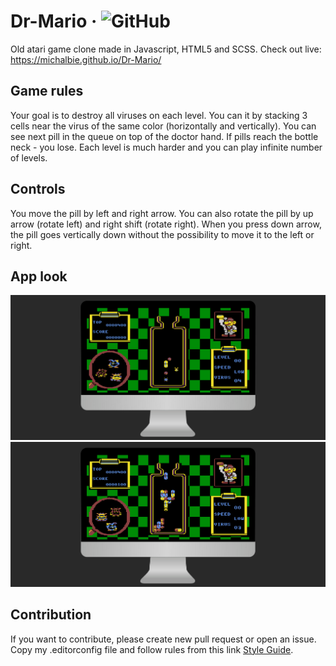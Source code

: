 # Dr-Mario &middot; ![GitHub](https://img.shields.io/github/license/michalbie/Dr-Mario)

Old atari game clone  made in Javascript, HTML5 and SCSS. Check out live: https://michalbie.github.io/Dr-Mario/


## Game rules
Your goal is to destroy all viruses on each level. You can it by stacking 3 cells near the virus of the same color (horizontally and vertically). You can see next pill in the queue on top of the doctor hand. If pills reach the bottle neck - you lose. Each level is much harder and you can play infinite number of levels.

## Controls
You move the pill by left and right arrow. You can also rotate the pill by up arrow (rotate left) and right shift (rotate right). When you press down arrow, the pill goes vertically down without the possibility to move it to the left or right.

## App look
![Desktop](assets/screenshots/desktop1.PNG "Desktop")
![Desktop](assets/screenshots/desktop2.PNG "Desktop")

## Contribution
If you want to contribute, please create new pull request or open an issue. Copy my .editorconfig file and follow rules from this link [Style Guide](https://github.com/bevacqua/js 
"bavacqua style guide").
